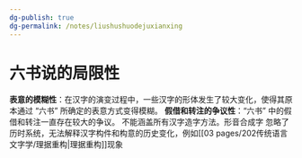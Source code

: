 ```yaml
---
dg-publish: true
dg-permalink: /notes/liushushuodejuxianxing
---
```

# 六书说的局限性 

**表意的模糊性**：在汉字的演变过程中，一些汉字的形体发生了较大变化，使得其原本通过 “六书” 所确定的表意方式变得模糊。
**假借和转注的争议性**：“六书” 中的假借和转注一直存在较大的争议。
不能涵盖所有汉字造字方法。形音合成字
忽略了历时系统，无法解释汉字构件和构意的历史变化，例如[[03 pages/202传统语言文字学/理据重构\|理据重构]]现象 



